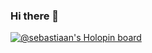### Hi there 👋

[![@sebastiaan's Holopin board](https://holopin.io/api/user/board?user=sebastiaan)](https://holopin.io/@sebastiaan)

<!--
**SebastiaanNijland/SebastiaanNijland** is a ✨ _special_ ✨ repository because its `README.md` (this file) appears on your GitHub profile.

Here are some ideas to get you started:

- 🔭 I’m currently working on ...
- 🌱 I’m currently learning ...
- 👯 I’m looking to collaborate on ...
- 🤔 I’m looking for help with ...
- 💬 Ask me about ...
- 📫 How to reach me: ...
- 😄 Pronouns: ...
- ⚡ Fun fact: ...
-->
